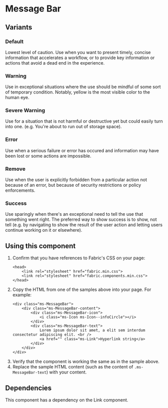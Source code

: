 # Message Bar

## Variants

### Default
Lowest level of caution. Use when you want to present timely, concise information that accelerates a workflow, or to provide key information or actions that avoid a dead end in the experience.

<!---
{{> MessageBar props=MessageBarExampleProps.default }}
--->

### Warning
Use in exceptional situations where the use should be mindful of some sort of temporary condition.  Notably, yellow is the most visible color to the human eye.

<!---
{{> MessageBar props=MessageBarExampleProps.warning }}
--->

### Severe Warning
Use for a situation that is not harmful or destructive yet but could easily turn into one. (e.g. You're about to run out of storage space).

<!---
{{> MessageBar props=MessageBarExampleProps.severeWarning }}
--->

### Error
Use when a serious failure or error has occured and information may have been lost or some actions are impossible.

<!---
{{> MessageBar props=MessageBarExampleProps.error }}
--->

### Remove
Use when the user is explicitly forbidden from a particular action not because of an error, but because of security restrictions or policy enforcements.

<!---
{{> MessageBar props=MessageBarExampleProps.remove }}
--->

### Success
Use sparingly when there's an exceptional need to tell the use that something went right. The preferred way to show success is to show, not tell (e.g. by navigating to show the result of the user action and letting users continue working on it or elsewhere).

<!---
{{> MessageBar props=MessageBarExampleProps.success }}
--->

## Using this component
1. Confirm that you have references to Fabric's CSS on your page:
    ```
    <head>
        <link rel="stylesheet" href="fabric.min.css">
        <link rel="stylesheet" href="fabric.components.min.css">
    </head>
    ```
2. Copy the HTML from one of the samples above into your page. For example:
    ```
    <div class="ms-MessageBar">
        <div class="ms-MessageBar-content">
            <div class="ms-MessageBar-icon">
                <i class="ms-Icon ms-Icon--infoCircle"></i>
            </div>
            <div class="ms-MessageBar-text">
                Lorem ipsum dolor sit amet, a elit sem interdum consectetur adipiscing elit. <br />
                <a href="" class="ms-Link">Hyperlink string</a>
            </div>
        </div>
    </div>
    ```
3. Verify that the component is working the same as in the sample above.
4. Replace the sample HTML content (such as the content of `.ms-MessageBar-text`) with your content.

## Dependencies
This component has a dependency on the Link component.
